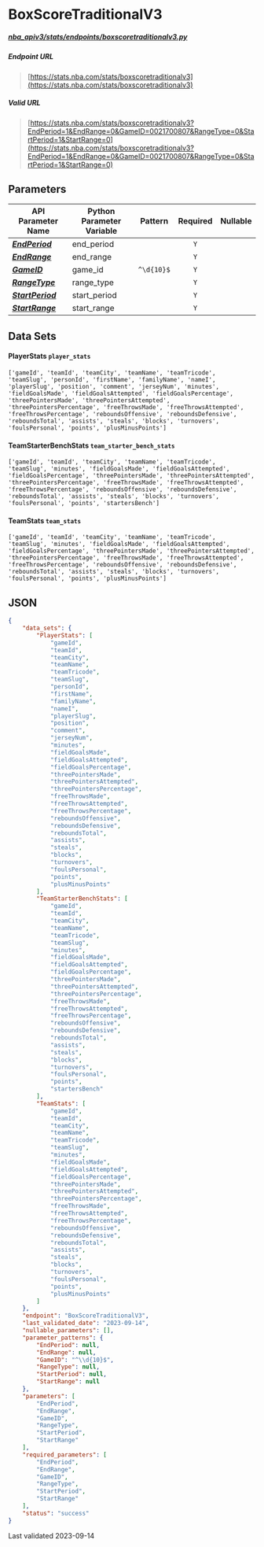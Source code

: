 # BoxScoreTraditionalV3
##### [nba_apiv3/stats/endpoints/boxscoretraditionalv3.py](https://github.com/shufinskiy/nba_apiv3/blob/master/src/nba_api/stats/endpoints/boxscoretraditionalv3.py)

##### Endpoint URL
>[https://stats.nba.com/stats/boxscoretraditionalv3](https://stats.nba.com/stats/boxscoretraditionalv3)

##### Valid URL
>[https://stats.nba.com/stats/boxscoretraditionalv3?EndPeriod=1&EndRange=0&GameID=0021700807&RangeType=0&StartPeriod=1&StartRange=0](https://stats.nba.com/stats/boxscoretraditionalv3?EndPeriod=1&EndRange=0&GameID=0021700807&RangeType=0&StartPeriod=1&StartRange=0)

## Parameters
| API Parameter Name                                                                                                            | Python Parameter Variable |  Pattern   | Required | Nullable |
|-------------------------------------------------------------------------------------------------------------------------------|---------------------------|:----------:|:--------:|:--------:|
| [_**EndPeriod**_](https://github.com/shufinskiy/nba_apiv3/blob/master/docs/nba_api/stats/library/parameters.md#EndPeriod)     | end_period                |            |   `Y`    |          | 
| [_**EndRange**_](https://github.com/shufinskiy/nba_apiv3/blob/master/docs/nba_api/stats/library/parameters.md#EndRange)       | end_range                 |            |   `Y`    |          | 
| [_**GameID**_](https://github.com/shufinskiy/nba_apiv3/blob/master/docs/nba_api/stats/library/parameters.md#GameID)           | game_id                   | `^\d{10}$` |   `Y`    |          | 
| [_**RangeType**_](https://github.com/shufinskiy/nba_apiv3/blob/master/docs/nba_api/stats/library/parameters.md#RangeType)     | range_type                |            |   `Y`    |          | 
| [_**StartPeriod**_](https://github.com/shufinskiy/nba_apiv3/blob/master/docs/nba_api/stats/library/parameters.md#StartPeriod) | start_period              |            |   `Y`    |          | 
| [_**StartRange**_](https://github.com/shufinskiy/nba_apiv3/blob/master/docs/nba_api/stats/library/parameters.md#StartRange)   | start_range               |            |   `Y`    |          | 

## Data Sets
#### PlayerStats `player_stats`
```text
['gameId', 'teamId', 'teamCity', 'teamName', 'teamTricode', 'teamSlug', 'personId', 'firstName', 'familyName', 'nameI', 'playerSlug', 'position', 'comment', 'jerseyNum', 'minutes', 'fieldGoalsMade', 'fieldGoalsAttempted', 'fieldGoalsPercentage', 'threePointersMade', 'threePointersAttempted', 'threePointersPercentage', 'freeThrowsMade', 'freeThrowsAttempted', 'freeThrowsPercentage', 'reboundsOffensive', 'reboundsDefensive', 'reboundsTotal', 'assists', 'steals', 'blocks', 'turnovers', 'foulsPersonal', 'points', 'plusMinusPoints']
```

#### TeamStarterBenchStats `team_starter_bench_stats`
```text
['gameId', 'teamId', 'teamCity', 'teamName', 'teamTricode', 'teamSlug', 'minutes', 'fieldGoalsMade', 'fieldGoalsAttempted', 'fieldGoalsPercentage', 'threePointersMade', 'threePointersAttempted', 'threePointersPercentage', 'freeThrowsMade', 'freeThrowsAttempted', 'freeThrowsPercentage', 'reboundsOffensive', 'reboundsDefensive', 'reboundsTotal', 'assists', 'steals', 'blocks', 'turnovers', 'foulsPersonal', 'points', 'startersBench']
```

#### TeamStats `team_stats`
```text
['gameId', 'teamId', 'teamCity', 'teamName', 'teamTricode', 'teamSlug', 'minutes', 'fieldGoalsMade', 'fieldGoalsAttempted', 'fieldGoalsPercentage', 'threePointersMade', 'threePointersAttempted', 'threePointersPercentage', 'freeThrowsMade', 'freeThrowsAttempted', 'freeThrowsPercentage', 'reboundsOffensive', 'reboundsDefensive', 'reboundsTotal', 'assists', 'steals', 'blocks', 'turnovers', 'foulsPersonal', 'points', 'plusMinusPoints']
```


## JSON
```json
{
    "data_sets": {
        "PlayerStats": [
            "gameId",
            "teamId",
            "teamCity",
            "teamName",
            "teamTricode",
            "teamSlug",
            "personId",
            "firstName",
            "familyName",
            "nameI",
            "playerSlug",
            "position",
            "comment",
            "jerseyNum",
            "minutes",
            "fieldGoalsMade",
            "fieldGoalsAttempted",
            "fieldGoalsPercentage",
            "threePointersMade",
            "threePointersAttempted",
            "threePointersPercentage",
            "freeThrowsMade",
            "freeThrowsAttempted",
            "freeThrowsPercentage",
            "reboundsOffensive",
            "reboundsDefensive",
            "reboundsTotal",
            "assists",
            "steals",
            "blocks", 
            "turnovers",
            "foulsPersonal",
            "points",
            "plusMinusPoints"
        ],
        "TeamStarterBenchStats": [
            "gameId", 
            "teamId",
            "teamCity",
            "teamName",
            "teamTricode",
            "teamSlug",
            "minutes",
            "fieldGoalsMade",
            "fieldGoalsAttempted",
            "fieldGoalsPercentage",
            "threePointersMade",
            "threePointersAttempted",
            "threePointersPercentage",
            "freeThrowsMade",
            "freeThrowsAttempted",
            "freeThrowsPercentage",
            "reboundsOffensive",
            "reboundsDefensive",
            "reboundsTotal",
            "assists",
            "steals",
            "blocks",
            "turnovers",
            "foulsPersonal",
            "points",
            "startersBench"
        ],
        "TeamStats": [
            "gameId", 
            "teamId", 
            "teamCity", 
            "teamName", 
            "teamTricode", 
            "teamSlug",
            "minutes", 
            "fieldGoalsMade",
            "fieldGoalsAttempted",
            "fieldGoalsPercentage",
            "threePointersMade",
            "threePointersAttempted",
            "threePointersPercentage",
            "freeThrowsMade",
            "freeThrowsAttempted",
            "freeThrowsPercentage",
            "reboundsOffensive",
            "reboundsDefensive",
            "reboundsTotal",
            "assists",
            "steals",
            "blocks",
            "turnovers",
            "foulsPersonal",
            "points",
            "plusMinusPoints"
        ]
    },
    "endpoint": "BoxScoreTraditionalV3",
    "last_validated_date": "2023-09-14",
    "nullable_parameters": [],
    "parameter_patterns": {
        "EndPeriod": null,
        "EndRange": null,
        "GameID": "^\\d{10}$",
        "RangeType": null,
        "StartPeriod": null,
        "StartRange": null
    },
    "parameters": [
        "EndPeriod",
        "EndRange",
        "GameID",
        "RangeType",
        "StartPeriod",
        "StartRange"
    ],
    "required_parameters": [
        "EndPeriod",
        "EndRange",
        "GameID",
        "RangeType",
        "StartPeriod",
        "StartRange"
    ],
    "status": "success"
}
```

Last validated 2023-09-14